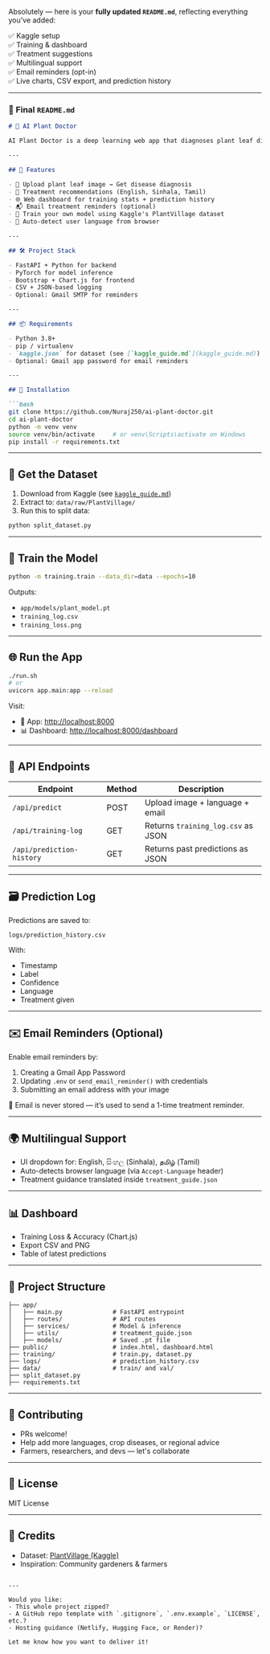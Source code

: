 Absolutely — here is your **fully updated `README.md`**, reflecting everything you’ve added:

✅ Kaggle setup  
✅ Training & dashboard  
✅ Treatment suggestions  
✅ Multilingual support  
✅ Email reminders (opt-in)  
✅ Live charts, CSV export, and prediction history

---

### 📄 Final `README.md`

```markdown
# 🌿 AI Plant Doctor

AI Plant Doctor is a deep learning web app that diagnoses plant leaf diseases and recommends effective treatments — with multilingual support and farmer-friendly advice. Includes a training dashboard, CSV logs, prediction history, and optional email reminders.

---

## 📸 Features

- 🧠 Upload plant leaf image → Get disease diagnosis
- 🌱 Treatment recommendations (English, Sinhala, Tamil)
- 🌐 Web dashboard for training stats + prediction history
- 📬 Email treatment reminders (optional)
- 🧪 Train your own model using Kaggle's PlantVillage dataset
- 🔁 Auto-detect user language from browser

---

## 🛠 Project Stack

- FastAPI + Python for backend
- PyTorch for model inference
- Bootstrap + Chart.js for frontend
- CSV + JSON-based logging
- Optional: Gmail SMTP for reminders

---

## 📦 Requirements

- Python 3.8+
- pip / virtualenv
- `kaggle.json` for dataset (see [`kaggle_guide.md`](kaggle_guide.md))
- Optional: Gmail app password for email reminders

---

## 🚀 Installation

```bash
git clone https://github.com/Nuraj250/ai-plant-doctor.git
cd ai-plant-doctor
python -m venv venv
source venv/bin/activate     # or venv\Scripts\activate on Windows
pip install -r requirements.txt
```

---

## 🌱 Get the Dataset

1. Download from Kaggle (see [`kaggle_guide.md`](kaggle_guide.md))
2. Extract to: `data/raw/PlantVillage/`
3. Run this to split data:

```bash
python split_dataset.py
```

---

## 🧠 Train the Model

```bash
python -m training.train --data_dir=data --epochs=10
```

Outputs:
- `app/models/plant_model.pt`
- `training_log.csv`
- `training_loss.png`

---

## 🌐 Run the App

```bash
./run.sh
# or
uvicorn app.main:app --reload
```

Visit:

- 🌿 App: [http://localhost:8000](http://localhost:8000)
- 📊 Dashboard: [http://localhost:8000/dashboard](http://localhost:8000/dashboard)

---

## 🧪 API Endpoints

| Endpoint                 | Method | Description                          |
|--------------------------|--------|--------------------------------------|
| `/api/predict`           | POST   | Upload image + language + email      |
| `/api/training-log`      | GET    | Returns `training_log.csv` as JSON   |
| `/api/prediction-history` | GET  | Returns past predictions as JSON     |

---

## 🗃 Prediction Log

Predictions are saved to:

```text
logs/prediction_history.csv
```

With:
- Timestamp
- Label
- Confidence
- Language
- Treatment given

---

## ✉️ Email Reminders (Optional)

Enable email reminders by:

1. Creating a Gmail App Password
2. Updating `.env` or `send_email_reminder()` with credentials
3. Submitting an email address with your image

🛑 Email is never stored — it’s used to send a 1-time treatment reminder.

---

## 🌍 Multilingual Support

- UI dropdown for: English, සිංහල (Sinhala), தமிழ் (Tamil)
- Auto-detects browser language (via `Accept-Language` header)
- Treatment guidance translated inside `treatment_guide.json`

---

## 📊 Dashboard

- Training Loss & Accuracy (Chart.js)
- Export CSV and PNG
- Table of latest predictions

---

## 📂 Project Structure

```
├── app/
│   ├── main.py              # FastAPI entrypoint
│   ├── routes/              # API routes
│   ├── services/            # Model & inference
│   ├── utils/               # treatment_guide.json
│   ├── models/              # Saved .pt file
├── public/                  # index.html, dashboard.html
├── training/                # train.py, dataset.py
├── logs/                    # prediction_history.csv
├── data/                    # train/ and val/
├── split_dataset.py
├── requirements.txt
```

---

## 🤝 Contributing

- PRs welcome!
- Help add more languages, crop diseases, or regional advice
- Farmers, researchers, and devs — let's collaborate

---

## 📄 License

MIT License

---

## 🙏 Credits

- Dataset: [PlantVillage (Kaggle)](https://www.kaggle.com/datasets/emmarex/plantdisease)
- Inspiration: Community gardeners & farmers
```

---

Would you like:
- This whole project zipped?
- A GitHub repo template with `.gitignore`, `.env.example`, `LICENSE`, etc.?
- Hosting guidance (Netlify, Hugging Face, or Render)?

Let me know how you want to deliver it!